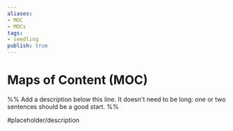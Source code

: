 ```yaml
---
aliases: 
- MOC
- MOCs
tags:
- seedling
publish: true
---
```


# Maps of Content (MOC)

%% Add a description below this line. It doesn't need to be long: one or two sentences should be a good start. %%

#placeholder/description 
